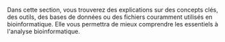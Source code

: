 Dans cette section, vous trouverez des explications sur des concepts clés, des outils, des bases de données ou des fichiers couramment utilisés en bioinformatique. Elle vous permettra de mieux comprendre les essentiels à l'analyse bioinformatique.
